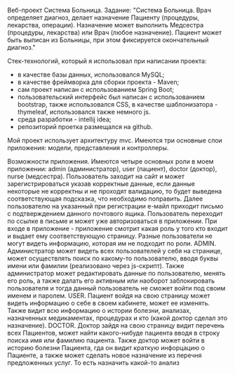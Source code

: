 Веб-проект Система Больница.
Задание: "Система Больница. Врач определяет диагноз, делает назначение Пациенту (процедуры, лекарства, операции).
Назначение может выполнить Медсестра (процедуры, лекарства) или Врач (любое назначение).
Пациент может быть выписан из Больницы, при этом фиксируется окончательный диагноз."

Стек-технологий, который я использовал при написании проекта:
- в качестве базы данных, использовался MySQL;
- в качестве фреймворка для сборки проекта - Maven;
- сам проект написан с использованием Spring Boot;
- пользовательский интерфейс был написан с использованием bootstrap, также использовался CSS, в качестве шаблонизатора - thymeleaf, использовался также немного js.
- среда разработки - intellij idea;
- репозиторий проетка размещался на github.

Мой проект использует архитектуру mvc. Имеются три основные слои приложения: модели, представления и контроллеры.

Возможности приложения.
Имеются четыре основных роли в моем приложении: admin (администратор), user (пациент), doctor (доктор), nurse (медсестра).
Пользователь заходит на сайт и может зарегистрироваться указав корректные данные, если данные некоторые не корректны и 
не проходят валидацию, то будет выведена соответствующая подсказка, что необходимо поправить.
Далее пользователю на указанный при регистрации е-майл приходит письмо с подтверждением данного почтового ящика.
Пользователь переходит по ссылке в письме и может уже авторизоваться в приложении. 
При входе в приложение - приложение смотрит какая роль у того кто входит и выдает ему соответствующую страницу. 
Разные пользователи не могут видеть информацию, которая им не подходит по роли. 
ADMIN.
Администратор может видеть всех пользователей у себя на странице, может осуществлять поиск по какому-то пользователю, вводя буквы имени или фамилии (реализовано через js-скрипт).
Также администратор может редактировать данные по пользователю, менять его роль, а также далать его активным или наоборот заблокировать пользователя и тогда данный пользователь не сможет войти под своим именем и паролем.
USER.
Пациент войдя на свою страницу может видеть информацию о себе в своем кабинете, может ее изменять. 
Также видит всю информацию о истории болезни, анализах, назначенных медикаментах, процедурах и кто (какой доктор сделал это назначение).
DOCTOR.
Доктор зайдя на свою страницу видит перечень всех Пациентов, может найти какого-нибуде пациента вводя в строку поиска имя или фамилию пациента.
Также доктор может войти в историю болезни Пациента, гда он видит краткую инфорцацию о Пациенте, а также может сделать новое назначение из перечня предложенных услуг. 
То есть назначить какой-то анализ 
